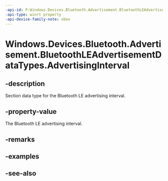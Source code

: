 ```yaml
---
-api-id: P:Windows.Devices.Bluetooth.Advertisement.BluetoothLEAdvertisementDataTypes.AdvertisingInterval
-api-type: winrt property
-api-device-family-note: xbox
---
```


<!-- Property syntax
public byte AdvertisingInterval { get; }
-->

# Windows.Devices.Bluetooth.Advertisement.BluetoothLEAdvertisementDataTypes.AdvertisingInterval

## -description
Section data type for the Bluetooth LE advertising interval.

## -property-value
The Bluetooth LE advertising interval.

## -remarks

## -examples

## -see-also
